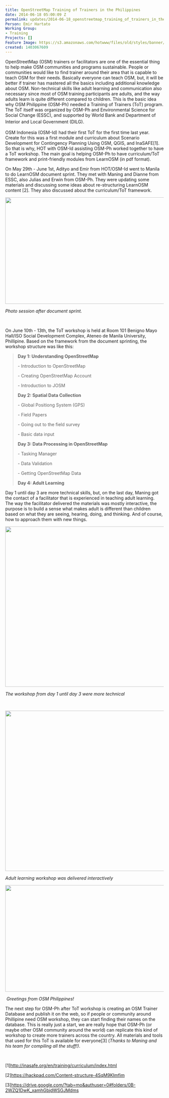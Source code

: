 ```yaml
---
title: OpenStreetMap Training of Trainers in the Philippines
date: 2014-06-18 05:00:09 Z
permalink: updates/2014-06-18_openstreetmap_training_of_trainers_in_the_philippines
Person: Emir Hartato
Working Group:
- Training
Projects: []
Feature Image: https://s3.amazonaws.com/hotwww/files/old/styles/banner/public/10415727_10152452028951101_6542834491982019276_n-2.jpg
created: 1403067609
---
```


<p>OpenStreetMap (OSM) trainers or facilitators are one of the essential thing to help make OSM communities and programs sustainable. People or communities would like to find trainer around their area that is capable to teach OSM for their needs. Basically everyone can teach OSM, but, it will be better if trainer has mastered all the basics including additional knowledge about OSM. Non-technical skills like adult learning and communication also necessary since most of OSM training participants are adults, and the way adults learn is quite different compared to children. This is the basic idea why OSM Philippine (OSM-Ph) needed a Training of Trainers (ToT) program. The ToT itself was organized by OSM-Ph and Environmental Science for Social Change (ESSC), and supported by World Bank and Department of Interior and Local Government (DILG).&nbsp;<span style="color: #373737; font-family: 'Helvetica Neue', Helvetica, Arial, sans-serif; font-size: 15px; line-height: 24px;"><br></span></p><p>OSM Indonesia (OSM-Id) had their first ToT for the first time last year. Create for this was a first module and curriculum about Scenario Development for Contingency Planning Using OSM, QGIS, and InaSAFE[1]. So that is why, HOT with OSM-Id assisting OSM-Ph worked together to have a ToT workshop. The main goal is helping OSM-Ph to have curriculum/ToT framework and print-friendly modules from LearnOSM (in pdf format).</p><p>On May 29th - June 1st, Adityo and Emir from HOT/OSM-Id went to Manila to do LearnOSM document sprint. They met with Maning and Dianne from ESSC, also Julias and Erwin from OSM-Ph. They were updating some materials and discussing some ideas about re-structuring LearnOSM content [2]. They also discussed about the curriculum/ToT framework.</p><p><!--break--></p><p><img class="image-large" title="Photo session after document sprinting :-)" src="https://s3.amazonaws.com/hotwww/files/old/styles/large/public/10415727_10152452028951101_6542834491982019276_n-2.jpg?itok=QqdeH9Qq" alt="" style="width:510px;height:339px"></p><p><em>Photo session after document sprint.</em></p><p>&nbsp;</p><p>On June 10th - 13th, the ToT workshop is held at Room 101 Benigno Mayo Hall/ISO Social Development Complex, Ateneo de Manila University, Phillipine. Based on the framework from the document sprinting, the workshop structure was like this:</p><blockquote><p><strong>Day 1: Understanding OpenStreetMap</strong></p><p>- Introduction to OpenStreetMap</p><p>- Creating OpenStreetMap Account</p><p>- Introduction to JOSM</p><p><strong>Day 2: Spatial Data Collection</strong></p><p>- Global Positiong System (GPS)</p><p>- Field Papers</p><p>- Going out to the field survey</p><p>- Basic data input</p><p><strong>Day 3: Data Processing in OpenStreetMap</strong></p><p>- Tasking Manager</p><p>- Data Validation</p><p>- Getting OpenStreetMap Data</p><p><strong>Day 4: Adult Learning</strong></p></blockquote><p>Day 1 until day 3 are more technical skills, but, on the last day, Maning got the contact of a facilitator that is experienced in teaching adult learning. The way the facilitator delivered the materials was mostly interactive, the purpose is to build a sense what makes adult is different than children based on what they are seeing, hearing, doing, and thinking. And of course, how to approach them with new things.</p><p><img class="image-large" title="The workshop" src="https://s3.amazonaws.com/hotwww/files/old/styles/large/public/collage.jpg?itok=nFJg9DP5" alt="" style="width:510px;height:510px"></p><p><em>The workshop from day 1 until day 3 were more technical</em></p><p>&nbsp;</p><p><img class="image-large" title="tot workshop" src="https://s3.amazonaws.com/hotwww/files/old/styles/large/public/collage1.jpg?itok=pnN9FGqq" alt="" style="width:510px;height:510px"></p><p><em>Adult learning workshop was delivered interactively&nbsp;</em></p><p><em><img class="image-large" src="https://s3.amazonaws.com/hotwww/files/old/styles/large/public/10360416_10152479516531101_7083862202147387748_n.jpg?itok=e67jT7Fg" alt="" style="width:510px;height:339px"></em></p><p>&nbsp;<em>Greetings from OSM Philippines!</em>&nbsp;</p><p>The next step for OSM-Ph after ToT workshop is creating an OSM Trainer Database and publish it on the web, so if people or community around Phillipine need OSM workshop, they can start finding their names on the database. This is really just a start, we are really hope that OSM-Ph (or maybe other OSM community around the world) can replicate this kind of workshop to create more trainers across the country. All materials and tools that used for this ToT is available for everyone[3] (<em>Thanks to Maning and his team for compiling all the stuff!)</em>.</p><p>&nbsp;</p><p>[1]<a href="http://inasafe.org/en/training/curriculum/index.html" target="_blank">http://inasafe.org/en/training/curriculum/index.html</a></p><p>[2]<a href="https://hackpad.com/Content-structure-4SqM9KImfim" target="_blank">https://hackpad.com/Content-structure-4SqM9KImfim</a></p><p>[3]<a href="https://drive.google.com/?tab=mo&amp;authuser=0#folders/0B-2WZQ1DwK_xamhGbjdWSGJMdms">https://drive.google.com/?tab=mo&amp;authuser=0#folders/0B-2WZQ1DwK_xamhGbjdWSGJMdms</a></p>
